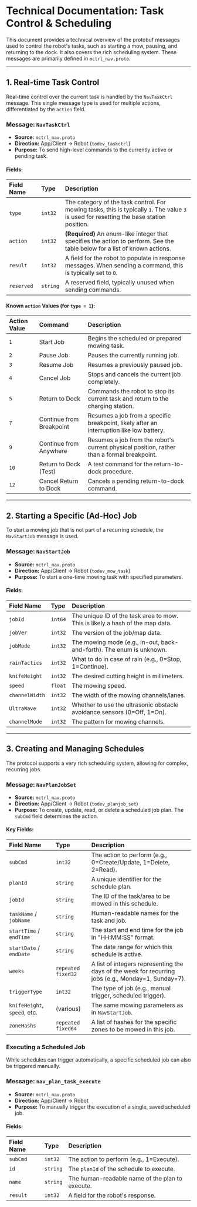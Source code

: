 # Technical Documentation: Task Control & Scheduling

This document provides a technical overview of the protobuf messages used to control the robot's tasks, such as starting a mow, pausing, and returning to the dock. It also covers the rich scheduling system. These messages are primarily defined in `mctrl_nav.proto`.

---

## 1. Real-time Task Control

Real-time control over the current task is handled by the `NavTaskCtrl` message. This single message type is used for multiple actions, differentiated by the `action` field.

### Message: `NavTaskCtrl`

-   **Source:** `mctrl_nav.proto`
-   **Direction:** App/Client -> Robot (`todev_taskctrl`)
-   **Purpose:** To send high-level commands to the currently active or pending task.

#### Fields:

| Field Name | Type    | Description                                                                                                                                                                                               |
| :--------- | :------ | :-------------------------------------------------------------------------------------------------------------------------------------------------------------------------------------------------------- |
| `type`     | `int32` | The category of the task control. For mowing tasks, this is typically `1`. The value `3` is used for resetting the base station position.                                                                  |
| `action`   | `int32` | **(Required)** An enum-like integer that specifies the action to perform. See the table below for a list of known actions.                                                                                  |
| `result`   | `int32` | A field for the robot to populate in response messages. When sending a command, this is typically set to `0`.                                                                                               |
| `reserved` | `string`| A reserved field, typically unused when sending commands.                                                                                                                                                 |

#### Known `action` Values (for `type = 1`):

| Action Value | Command                 | Description                                                                                             |
| :----------- | :---------------------- | :------------------------------------------------------------------------------------------------------ |
| `1`          | Start Job               | Begins the scheduled or prepared mowing task.                                                           |
| `2`          | Pause Job               | Pauses the currently running job.                                                                       |
| `3`          | Resume Job              | Resumes a previously paused job.                                                                        |
| `4`          | Cancel Job              | Stops and cancels the current job completely.                                                           |
| `5`          | Return to Dock          | Commands the robot to stop its current task and return to the charging station.                         |
| `7`          | Continue from Breakpoint| Resumes a job from a specific breakpoint, likely after an interruption like low battery.                |
| `9`          | Continue from Anywhere  | Resumes a job from the robot's current physical position, rather than a formal breakpoint.              |
| `10`         | Return to Dock (Test)   | A test command for the return-to-dock procedure.                                                        |
| `12`         | Cancel Return to Dock   | Cancels a pending return-to-dock command.                                                               |

---

## 2. Starting a Specific (Ad-Hoc) Job

To start a mowing job that is not part of a recurring schedule, the `NavStartJob` message is used.

### Message: `NavStartJob`

-   **Source:** `mctrl_nav.proto`
-   **Direction:** App/Client -> Robot (`todev_mow_task`)
-   **Purpose:** To start a one-time mowing task with specified parameters.

#### Fields:

| Field Name     | Type     | Description                                                                 |
| :------------- | :------- | :-------------------------------------------------------------------------- |
| `jobId`        | `int64`  | The unique ID of the task area to mow. This is likely a hash of the map data. |
| `jobVer`       | `int32`  | The version of the job/map data.                                            |
| `jobMode`      | `int32`  | The mowing mode (e.g., in-out, back-and-forth). The enum is unknown.        |
| `rainTactics`  | `int32`  | What to do in case of rain (e.g., 0=Stop, 1=Continue).                      |
| `knifeHeight`  | `int32`  | The desired cutting height in millimeters.                                  |
| `speed`        | `float`  | The mowing speed.                                                           |
| `channelWidth` | `int32`  | The width of the mowing channels/lanes.                                     |
| `UltraWave`    | `int32`  | Whether to use the ultrasonic obstacle avoidance sensors (0=Off, 1=On).     |
| `channelMode`  | `int32`  | The pattern for mowing channels.                                            |

---

## 3. Creating and Managing Schedules

The protocol supports a very rich scheduling system, allowing for complex, recurring jobs.

### Message: `NavPlanJobSet`

-   **Source:** `mctrl_nav.proto`
-   **Direction:** App/Client -> Robot (`todev_planjob_set`)
-   **Purpose:** To create, update, read, or delete a scheduled job plan. The `subCmd` field determines the action.

#### Key Fields:

| Field Name              | Type            | Description                                                                                               |
| :---------------------- | :-------------- | :-------------------------------------------------------------------------------------------------------- |
| `subCmd`                | `int32`         | The action to perform (e.g., 0=Create/Update, 1=Delete, 2=Read).                                          |
| `planId`                | `string`        | A unique identifier for the schedule plan.                                                                |
| `jobId`                 | `string`        | The ID of the task/area to be mowed in this schedule.                                                     |
| `taskName` / `jobName`  | `string`        | Human-readable names for the task and job.                                                                |
| `startTime` / `endTime` | `string`        | The start and end time for the job in "HH:MM:SS" format.                                                  |
| `startDate` / `endDate` | `string`        | The date range for which this schedule is active.                                                         |
| `weeks`                 | `repeated fixed32` | A list of integers representing the days of the week for recurring jobs (e.g., Monday=1, Sunday=7).     |
| `triggerType`           | `int32`         | The type of job (e.g., manual trigger, scheduled trigger).                                                |
| `knifeHeight`, `speed`, etc. | (various) | The same mowing parameters as in `NavStartJob`.                                                           |
| `zoneHashs`             | `repeated fixed64`| A list of hashes for the specific zones to be mowed in this job.                                          |

### Executing a Scheduled Job

While schedules can trigger automatically, a specific scheduled job can also be triggered manually.

### Message: `nav_plan_task_execute`

-   **Source:** `mctrl_nav.proto`
-   **Direction:** App/Client -> Robot
-   **Purpose:** To manually trigger the execution of a single, saved scheduled job.

#### Fields:

| Field Name | Type     | Description                                                          |
| :--------- | :------- | :------------------------------------------------------------------- |
| `subCmd`   | `int32`  | The action to perform (e.g., 1=Execute).                             |
| `id`       | `string` | The `planId` of the schedule to execute.                             |
| `name`     | `string` | The human-readable name of the plan to execute.                      |
| `result`   | `int32`  | A field for the robot's response.                                    |
